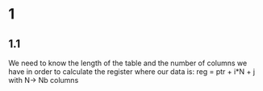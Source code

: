 
# 1
## 1.1
We need to know the length of the table and the number of columns we have in order to calculate the register where our data is:
reg = ptr + i*N + j with N-> Nb columns
